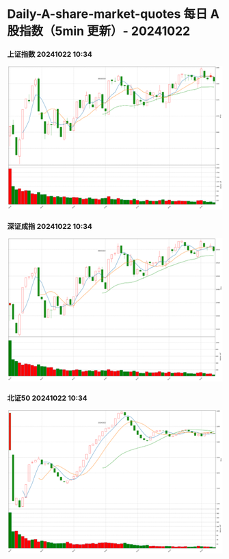 
# Daily-A-share-market-quotes 每日 A 股指数（5min 更新）- 20241022

### 上证指数 20241022 10:34
![](./fig/2024/10/20241022-sh000001.png)

### 深证成指 20241022 10:34
![](./fig/2024/10/20241022-sz399001.png)

### 北证50 20241022 10:34
![](./fig/2024/10/20241022-bj899050.png)
